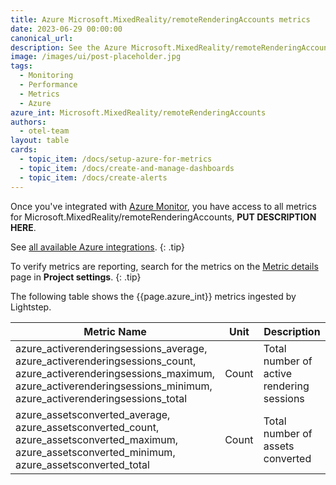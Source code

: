 ```yaml
---
title: Azure Microsoft.MixedReality/remoteRenderingAccounts metrics
date: 2023-06-29 00:00:00
canonical_url:
description: See the Azure Microsoft.MixedReality/remoteRenderingAccounts metrics ingested by Lightstep Observability
image: /images/ui/post-placeholder.jpg
tags:
  - Monitoring
  - Performance
  - Metrics
  - Azure
azure_int: Microsoft.MixedReality/remoteRenderingAccounts
authors:
  - otel-team
layout: table
cards:
  - topic_item: /docs/setup-azure-for-metrics
  - topic_item: /docs/create-and-manage-dashboards
  - topic_item: /docs/create-alerts
---
```

Once you've integrated with [Azure Monitor](/docs/setup-azure-for-metrics), you have access to all metrics for Microsoft.MixedReality/remoteRenderingAccounts, **PUT DESCRIPTION HERE**. 

See [all available Azure integrations](/docs/azure-metrics).
{: .tip}

To verify metrics are reporting, search for the metrics on the [Metric details](/docs/manage-metric-details) page in **Project settings**.
{: .tip}

The following table shows the {{page.azure_int}} metrics ingested by Lightstep.
<table class="table-aws">
<colgroup><col span="1" style="width: 35%;" /><col span="1" style="width: 15%;" /><col span="1" style="width: 35%;" /></colgroup>
  <thead>
    <th>Metric Name</th>
    <th>Unit</th>
    <th>Description</th>
  </thead>
  <tr>
    <td>azure_activerenderingsessions_average, azure_activerenderingsessions_count, azure_activerenderingsessions_maximum, azure_activerenderingsessions_minimum, azure_activerenderingsessions_total</td>
    <td>Count</td>
    <td>Total number of active rendering sessions</td>
  </tr>
  <tr>
    <td>azure_assetsconverted_average, azure_assetsconverted_count, azure_assetsconverted_maximum, azure_assetsconverted_minimum, azure_assetsconverted_total</td>
    <td>Count</td>
    <td>Total number of assets converted</td>
  </tr>
</table>
